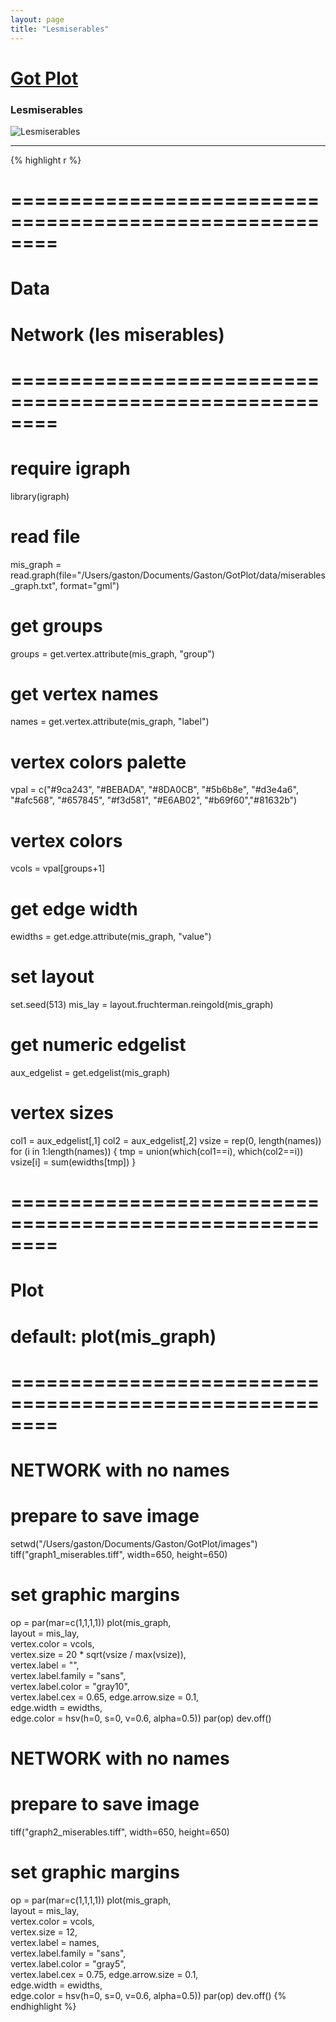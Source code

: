```yaml
---
layout: page
title: "Lesmiserables"
---
```


# [Got Plot](/gotplot) 

### Lesmiserables 

![Lesmiserables](../images/lesmiserables.png) 

-----

{% highlight r %} 
# ======================================================== 
# Data 
# Network (les miserables) 
# ======================================================== 
# require igraph 
library(igraph) 
 
# read file 
mis_graph = read.graph(file="/Users/gaston/Documents/Gaston/GotPlot/data/miserables_graph.txt", format="gml") 
 
# get groups 
groups = get.vertex.attribute(mis_graph, "group") 
 
# get vertex names 
names = get.vertex.attribute(mis_graph, "label") 
 
# vertex colors palette 
vpal = c("#9ca243", "#BEBADA", "#8DA0CB", "#5b6b8e", "#d3e4a6", 
         "#afc568",  "#657845", "#f3d581", "#E6AB02", "#b69f60","#81632b") 
# vertex colors 
vcols = vpal[groups+1] 
   
# get edge width 
ewidths = get.edge.attribute(mis_graph, "value") 
 
# set layout 
set.seed(513) 
mis_lay = layout.fruchterman.reingold(mis_graph) 
 
# get numeric edgelist 
aux_edgelist = get.edgelist(mis_graph) 
 
# vertex sizes 
col1 = aux_edgelist[,1] 
col2 = aux_edgelist[,2] 
vsize = rep(0, length(names)) 
for (i in 1:length(names)) 
{ 
  tmp = union(which(col1==i), which(col2==i)) 
  vsize[i] = sum(ewidths[tmp]) 
} 
 
 
# ======================================================== 
# Plot 
# default: plot(mis_graph) 
# ======================================================== 
# NETWORK with no names 
# prepare to save image 
setwd("/Users/gaston/Documents/Gaston/GotPlot/images") 
tiff("graph1_miserables.tiff", width=650, height=650) 
# set graphic margins 
op = par(mar=c(1,1,1,1)) 
plot(mis_graph,  
     layout = mis_lay,   
     vertex.color = vcols,  
     vertex.size = 20 * sqrt(vsize / max(vsize)),  
     vertex.label = "",  
     vertex.label.family = "sans",  
     vertex.label.color = "gray10",  
     vertex.label.cex = 0.65, 
     edge.arrow.size = 0.1,  
     edge.width = ewidths,  
     edge.color = hsv(h=0, s=0, v=0.6, alpha=0.5)) 
par(op) 
dev.off() 
 
 
 
# NETWORK with no names 
# prepare to save image 
tiff("graph2_miserables.tiff", width=650, height=650) 
# set graphic margins 
op = par(mar=c(1,1,1,1)) 
plot(mis_graph,  
     layout = mis_lay,   
     vertex.color = vcols,  
     vertex.size = 12,  
     vertex.label = names,  
     vertex.label.family = "sans",  
     vertex.label.color = "gray5",  
     vertex.label.cex = 0.75, 
     edge.arrow.size = 0.1,  
     edge.width = ewidths,  
     edge.color = hsv(h=0, s=0, v=0.6, alpha=0.5)) 
par(op) 
dev.off() 
{% endhighlight %} 
